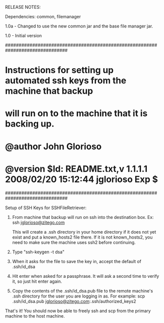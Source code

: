 RELEASE NOTES:

Dependencies: common, filemanager

1.0a   - Changed to use the new common jar and the base file manager jar.

1.0    - Initial version

###############################################################################
# Instructions for setting up automated ssh keys from the machine that backup
# will run on to the machine that it is backing up.
#
# @author John Glorioso
# @version $Id: README.txt,v 1.1.1.1 2008/02/20 15:12:44 jglorioso Exp $
###############################################################################

Setup of SSH Keys for SSHFileRetriever:

1. From machine that backup will run on ssh into the destination box.
   Ex: ssh jglorioso@zitego.com

   This will create a .ssh directory in your home directory if it does not
   yet exist and put a known_hosts2 file there. If it is not known_hosts2,
   you need to make sure the machine uses ssh2 before continuing.

2. Type "ssh-keygen -t dsa"

3. When it asks for the file to save the key in, accept the default of
   .ssh/id_dsa

4. Hit enter when asked for a passphrase. It will ask a second time to
   verify it, so just hit enter again.

5. Copy the contents of the .ssh/id_dsa.pub file to the remote machine's
   .ssh directory for the user you are logging in as. For example:
   scp .ssh/id_dsa.pub jglorioso@zitego.com:.ssh/authorized_keys2


That's it! You should now be able to freely ssh and scp from the primary
machine to the host machine.

